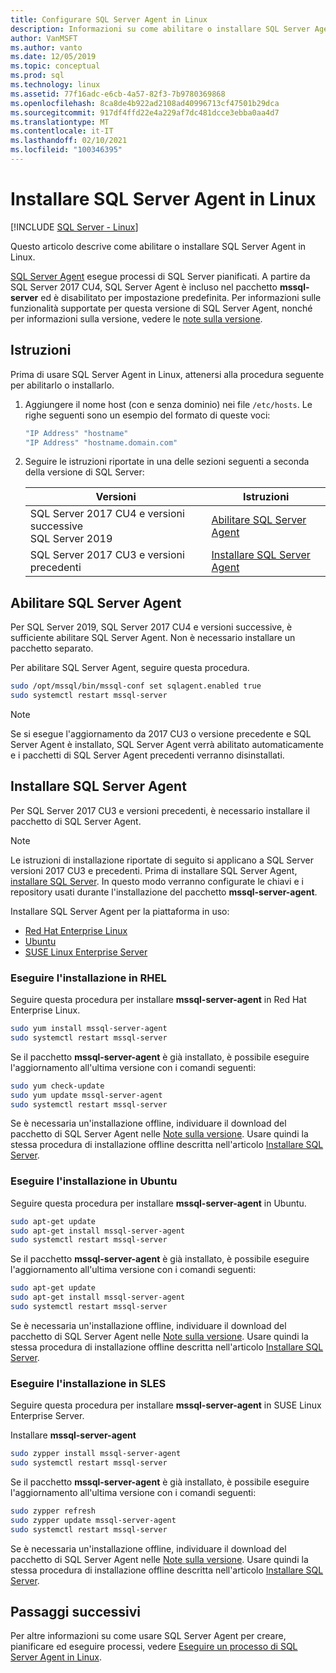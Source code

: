 ```yaml
---
title: Configurare SQL Server Agent in Linux
description: Informazioni su come abilitare o installare SQL Server Agent in Linux. A partire da SQL Server 2017 CU4, SQL Server Agent è incluso nel pacchetto mssql-server.
author: VanMSFT
ms.author: vanto
ms.date: 12/05/2019
ms.topic: conceptual
ms.prod: sql
ms.technology: linux
ms.assetid: 77f16adc-e6cb-4a57-82f3-7b9780369868
ms.openlocfilehash: 8ca8de4b922ad2108ad40996713cf47501b29dca
ms.sourcegitcommit: 917df4ffd22e4a229af7dc481dcce3ebba0aa4d7
ms.translationtype: MT
ms.contentlocale: it-IT
ms.lasthandoff: 02/10/2021
ms.locfileid: "100346395"
---
```

# <a name="install-sql-server-agent-on-linux"></a>Installare SQL Server Agent in Linux

[!INCLUDE [SQL Server - Linux](../includes/applies-to-version/sql-linux.md)]

Questo articolo descrive come abilitare o installare SQL Server Agent in Linux.

[SQL Server Agent](../ssms/agent/sql-server-agent.md) esegue processi di SQL Server pianificati. A partire da SQL Server 2017 CU4, SQL Server Agent è incluso nel pacchetto **mssql-server** ed è disabilitato per impostazione predefinita. Per informazioni sulle funzionalità supportate per questa versione di SQL Server Agent, nonché per informazioni sulla versione, vedere le [note sulla versione](sql-server-linux-release-notes.md).

## <a name="instructions"></a>Istruzioni

Prima di usare SQL Server Agent in Linux, attenersi alla procedura seguente per abilitarlo o installarlo.

1. Aggiungere il nome host (con e senza dominio) nei file `/etc/hosts`. Le righe seguenti sono un esempio del formato di queste voci:

   ```bash
   "IP Address" "hostname"
   "IP Address" "hostname.domain.com"
   ```

1. Seguire le istruzioni riportate in una delle sezioni seguenti a seconda della versione di SQL Server:

   | Versioni | Istruzioni |
   |---|---|
   | SQL Server 2017 CU4 e versioni successive</br>SQL Server 2019 | [Abilitare SQL Server Agent](#EnableAgentAfterCU4) |
   | SQL Server 2017 CU3 e versioni precedenti | [Installare SQL Server Agent](#InstallAgentBelowCU4) |

## <a name="enable-the-sql-server-agent"></a><a id="EnableAgentAfterCU4"></a>Abilitare SQL Server Agent

Per SQL Server 2019, SQL Server 2017 CU4 e versioni successive, è sufficiente abilitare SQL Server Agent. Non è necessario installare un pacchetto separato.

Per abilitare SQL Server Agent, seguire questa procedura.

```bash
sudo /opt/mssql/bin/mssql-conf set sqlagent.enabled true 
sudo systemctl restart mssql-server
```

> [!NOTE]
> Se si esegue l'aggiornamento da 2017 CU3 o versione precedente e SQL Server Agent è installato, SQL Server Agent verrà abilitato automaticamente e i pacchetti di SQL Server Agent precedenti verranno disinstallati.  

## <a name="install-the-sql-server-agent"></a><a name="InstallAgentBelowCU4"></a>Installare SQL Server Agent

Per SQL Server 2017 CU3 e versioni precedenti, è necessario installare il pacchetto di SQL Server Agent.

> [!NOTE]
> Le istruzioni di installazione riportate di seguito si applicano a SQL Server versioni 2017 CU3 e precedenti. Prima di installare SQL Server Agent, [installare SQL Server](sql-server-linux-setup.md#platforms). In questo modo verranno configurate le chiavi e i repository usati durante l'installazione del pacchetto **mssql-server-agent**.

Installare SQL Server Agent per la piattaforma in uso:
- [Red Hat Enterprise Linux](#RHEL)
- [Ubuntu](#ubuntu)
- [SUSE Linux Enterprise Server](#SLES)

### <a name=""></a><a name="RHEL">Eseguire l'installazione in RHEL</a>

Seguire questa procedura per installare **mssql-server-agent** in Red Hat Enterprise Linux. 

```bash
sudo yum install mssql-server-agent
sudo systemctl restart mssql-server
```

Se il pacchetto **mssql-server-agent** è già installato, è possibile eseguire l'aggiornamento all'ultima versione con i comandi seguenti:

```bash
sudo yum check-update
sudo yum update mssql-server-agent
sudo systemctl restart mssql-server
```

Se è necessaria un'installazione offline, individuare il download del pacchetto di SQL Server Agent nelle [Note sulla versione](sql-server-linux-release-notes.md). Usare quindi la stessa procedura di installazione offline descritta nell'articolo [Installare SQL Server](sql-server-linux-setup.md#offline).

### <a name=""></a><a name="ubuntu">Eseguire l'installazione in Ubuntu</a>

Seguire questa procedura per installare **mssql-server-agent** in Ubuntu. 

```bash
sudo apt-get update 
sudo apt-get install mssql-server-agent
sudo systemctl restart mssql-server
```

Se il pacchetto **mssql-server-agent** è già installato, è possibile eseguire l'aggiornamento all'ultima versione con i comandi seguenti:

```bash
sudo apt-get update 
sudo apt-get install mssql-server-agent
sudo systemctl restart mssql-server
```

Se è necessaria un'installazione offline, individuare il download del pacchetto di SQL Server Agent nelle [Note sulla versione](sql-server-linux-release-notes.md). Usare quindi la stessa procedura di installazione offline descritta nell'articolo [Installare SQL Server](sql-server-linux-setup.md#offline).

### <a name=""></a><a name="SLES">Eseguire l'installazione in SLES</a>

Seguire questa procedura per installare **mssql-server-agent** in SUSE Linux Enterprise Server. 

Installare **mssql-server-agent** 

```bash
sudo zypper install mssql-server-agent
sudo systemctl restart mssql-server
```

Se il pacchetto **mssql-server-agent** è già installato, è possibile eseguire l'aggiornamento all'ultima versione con i comandi seguenti:

```bash
sudo zypper refresh
sudo zypper update mssql-server-agent
sudo systemctl restart mssql-server
```

Se è necessaria un'installazione offline, individuare il download del pacchetto di SQL Server Agent nelle [Note sulla versione](sql-server-linux-release-notes.md). Usare quindi la stessa procedura di installazione offline descritta nell'articolo [Installare SQL Server](sql-server-linux-setup.md#offline).

## <a name="next-steps"></a>Passaggi successivi
Per altre informazioni su come usare SQL Server Agent per creare, pianificare ed eseguire processi, vedere [Eseguire un processo di SQL Server Agent in Linux](sql-server-linux-run-sql-server-agent-job.md).